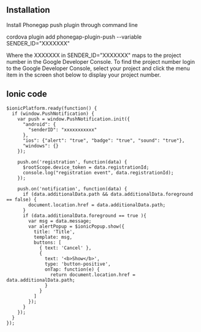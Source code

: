 ## Installation

Install Phonegap push plugin through command line

cordova plugin add phonegap-plugin-push --variable SENDER_ID="XXXXXXX"

Where the XXXXXXX in SENDER_ID="XXXXXXX" maps to the project number in the Google Developer Console. To find the project number login to the Google Developer Console, select your project and click the menu item in the screen shot below to display your project number.

## Ionic code

```
$ionicPlatform.ready(function() {
  if (window.PushNotification) {
    var push = window.PushNotification.init({
      "android": {
        "senderID": "xxxxxxxxxxx"
      },
      "ios": {"alert": "true", "badge": "true", "sound": "true"}, 
      "windows": {} 
    });
    
    push.on('registration', function(data) {
      $rootScope.device_token = data.registrationId;
      console.log("registration event", data.registrationId);
    });

    push.on('notification', function(data) {
      if (data.additionalData.path && data.additionalData.foreground == false) {
        document.location.href = data.additionalData.path;
      }
      if (data.additionalData.foreground == true ){
        var msg = data.message;
        var alertPopup = $ionicPopup.show({
          title: 'Title',
          template: msg,
          buttons: [
            { text: 'Cancel' },
            {
              text: '<b>Show</b>',
              type: 'button-positive',
              onTap: function(e) {
                return document.location.href = data.additionalData.path;
              }
            }
          ]
        });
      }
    });
  }
});
```
